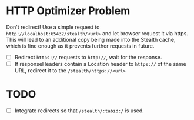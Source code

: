 
# HTTP Optimizer Problem

Don't redirect! Use a simple request to `http://localhost:65432/stealth/<url>` and let browser request it via https.
This will lead to an additional copy being made into the Stealth cache, which is fine enough as it prevents further requests in future.


- [ ] Redirect `https://` requests to `http://`, wait for the response.
- [ ] If responseHeaders contain a Location header to `https://` of the same URL, redirect it to the `/stealth/https://<url>`

# TODO

- [ ] Integrate redirects so that `/stealth/:tabid:/` is used.

